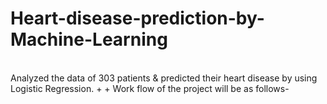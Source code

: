 # Heart-disease-prediction-by-Machine-Learning
<br>
Analyzed the data of 303 patients & predicted their heart disease by using Logistic Regression.
+
+
Work flow of the project will be as follows-
